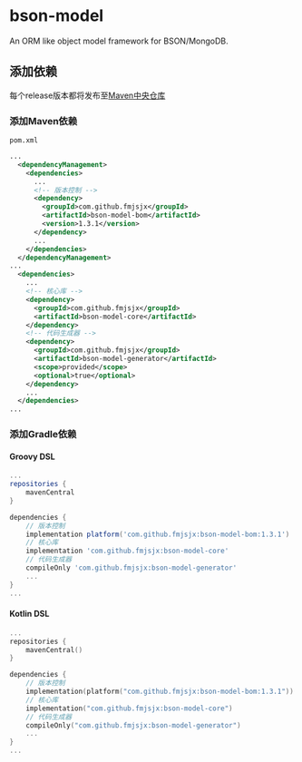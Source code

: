 # bson-model
An ORM like object model framework for BSON/MongoDB.

## 添加依赖
每个release版本都将发布至[Maven中央仓库](https://repo1.maven.org/maven2/)
### 添加Maven依赖
`pom.xml`
```xml
...
  <dependencyManagement>
    <dependencies>
      ...
      <!-- 版本控制 -->
      <dependency>
        <groupId>com.github.fmjsjx</groupId>
        <artifactId>bson-model-bom</artifactId>
        <version>1.3.1</version>
      </dependency>
      ...
    </dependencies>
  </dependencyManagement>
...
  <dependencies>
    ...
    <!-- 核心库 -->
    <dependency>
      <groupId>com.github.fmjsjx</groupId>
      <artifactId>bson-model-core</artifactId>
    </dependency>
    <!-- 代码生成器 -->
    <dependency>
      <groupId>com.github.fmjsjx</groupId>
      <artifactId>bson-model-generator</artifactId>
      <scope>provided</scope>
      <optional>true</optional>
    </dependency>
    ...
  </dependencies>
...
```

### 添加Gradle依赖

#### Groovy DSL
```groovy
...
repositories {
    mavenCentral
}

dependencies {
    // 版本控制
    implementation platform('com.github.fmjsjx:bson-model-bom:1.3.1')
    // 核心库
    implementation 'com.github.fmjsjx:bson-model-core'
    // 代码生成器
    compileOnly 'com.github.fmjsjx:bson-model-generator'
    ...
}
...
```
#### Kotlin DSL
```kotlin
...
repositories {
    mavenCentral()
}

dependencies {
    // 版本控制
    implementation(platform("com.github.fmjsjx:bson-model-bom:1.3.1"))
    // 核心库
    implementation("com.github.fmjsjx:bson-model-core")
    // 代码生成器
    compileOnly("com.github.fmjsjx:bson-model-generator")
    ...
}
...
```

